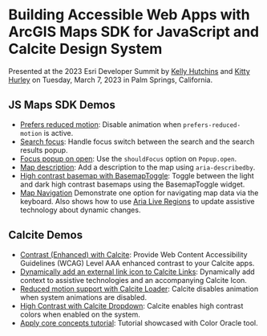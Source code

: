 # Building Accessible Web Apps with ArcGIS Maps SDK for JavaScript and Calcite Design System

Presented at the 2023 Esri Developer Summit by [Kelly Hutchins](https://github.com/kellyhutchins) and [Kitty Hurley](https://github.com/geospatialem) on Tuesday, March 7, 2023 in Palm Springs, California.

## JS Maps SDK Demos

- [Prefers reduced motion](demos/PrefersReducedMotion.html): Disable animation when `prefers-reduced-motion` is active.
- [Search focus](demos/SearchFocus.html): Handle focus switch between the search and the search results popup.
- [Focus popup on open](demos/PopupFocus.html): Use the `shouldFocus` option on `Popup.open`.
- [Map description](demos/MapDescription.html): Add a description to the map using `aria-describedby`.
- [High contrast basemap with BasemapToggle](demos/HighContrastBasemapToggle.html): Toggle between the light and dark high contrast basemaps using the BasemapToggle widget.
- [Map Navigation](demos/MapNavigation.html) Demonstrate one option for navigating map data via the keyboard. Also shows how to use [Aria Live Regions](https://developer.mozilla.org/en-US/docs/Web/Accessibility/ARIA/ARIA_Live_Regions) to update assistive technology about dynamic changes.

## Calcite Demos

- [Contrast (Enhanced) with Calcite](demos/CustomCalciteIconColor.html): Provide Web Content Accessibility Guidelines (WCAG) Level AAA enhanced contrast to your Calcite apps.
- [Dynamically add an external link icon to Calcite Links](demos/DynamicallyAddExternalIcon.html): Dynamically add context to assistive technologies and an accompanying Calcite Icon.
- [Reduced motion support with Calcite Loader](demos/ReducedMotionSupportCalciteLoader.html): Calcite disables animation when system animations are disabled.
- [High Contrast with Calcite Dropdown](demos/HighContrastWithCalciteDropdown.html): Calcite enables high contrast colors when enabled on the system.
- [Apply core concepts tutorial](demos/CalciteApplyCoreConcepts.html): Tutorial showcased with Color Oracle tool.
